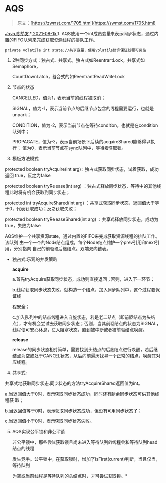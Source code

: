 <!--yml
category: 未分类
date: 0001-01-01 00:00:00
--->

# AQS

> 原文：[https://zwmst.com/1705.html](https://zwmst.com/1705.html)

   [ *Java高并发* ](https://zwmst.com/java%e9%ab%98%e5%b9%b6%e5%8f%91)*[ <time datetime="2021-08-15T16:16:03+08:00"> 2021-08-15 </time> ](https://zwmst.com/1705.html)  1.  AQS使用一个int成员变量来表示同步状态，通过内置的FIFO队列来完成获取资源线程的排队工作。

```
private volatile int state;//共享变量，使用volatile修饰保证线程可见性
```

1.  2种同步方式：独占式，共享式。独占式如ReentrantLock，共享式如Semaphore，

    CountDownLatch，组合式的如ReentrantReadWriteLock

2.  节点的状态

    CANCELLED，值为1，表示当前的线程被取消；

    SIGNAL，值为-1，表示当前节点的后继节点包含的线程需要运行，也就是unpark；

    CONDITION，值为-2，表示当前节点在等待condition，也就是在condition队列中；

    PROPAGATE，值为-3，表示当前场景下后续的acquireShared能够得以执行； 值为0，表示当前节点在sync队列中，等待着获取锁。

3.  模板方法模式

protected boolean tryAcquire(int arg) : 独占式获取同步状态，试着获取，成功返回 true，反之为false

protected boolean tryRelease(int arg) ：独占式释放同步状态，等待中的其他线 程此时将有机会获取到同步状态；

protected int tryAcquireShared(int arg) ：共享式获取同步状态，返回值大于等 于0，代表获取成功；反之获取失败；

protected boolean tryReleaseShared(int arg) ：共享式释放同步状态，成功为 true，失败为false

AQS维护一个共享资源state，通过内置的FIFO来完成获取资源线程的排队工作。该队列 由一个一个的Node结点组成，每个Node结点维护一个prev引用和next引用，分别指向 自己的前驱和后继结点。双端双向链表。

*   独占式:乐观的并发策略

    **acquire**

    a.首先tryAcquire获取同步状态，成功则直接返回；否则，进入下一环节；

    b.线程获取同步状态失败，就构造一个结点，加入同步队列中，这个过程要保证线

    程安全；

    c.加入队列中的结点线程进入自旋状态，若是老二结点（即前驱结点为头结点），才有机会尝试去获取同步状态；否则，当其前驱结点的状态为SIGNAL，线程便可安心休息，进入阻塞状态，直到被中断或者被前驱结点唤醒。

    **release**

    release的同步状态相对简单，需要找到头结点的后继结点进行唤醒，若后继结点为空或处于CANCEL状态，从后向前遍历找寻一个正常的结点，唤醒其对应线程。

4.  共享式:

共享式地获取同步状态.同步状态的方法tryAcquireShared返回值为int。

a.当返回值大于0时，表示获取同步状态成功，同时还有剩余同步状态可供其他线程获 取；

b.当返回值等于0时，表示获取同步状态成功，但没有可用同步状态了；

c.当返回值小于0时，表示获取同步状态失败。

5.  AQS实现公平锁和非公平锁

    非公平锁中，那些尝试获取锁且尚未进入等待队列的线程会和等待队列head结点的线程

    发生竞争。公平锁中，在获取锁时，增加了isFirst(current)判断，当且仅当，等待队列

    为空或当前线程是等待队列的头结点时，才可尝试获取锁。*